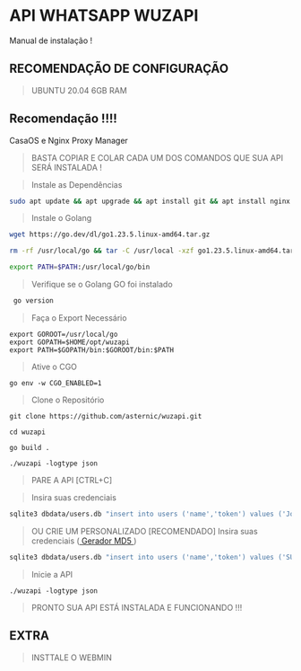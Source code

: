 # API WHATSAPP WUZAPI
Manual de instalação !

## RECOMENDAÇÃO DE CONFIGURAÇÃO
> UBUNTU 20.04
> 6GB RAM

## Recomendação !!!!
CasaOS e Nginx Proxy Manager

> BASTA COPIAR E COLAR CADA UM DOS COMANDOS QUE SUA API SERÁ INSTALADA !

> Instale as Dependências
```bash
sudo apt update && apt upgrade && apt install git && apt install nginx && sudo apt-get install curl && sudo apt-get install gcc && sudo apt-get install sqlite3
```

> Instale o Golang

```bash
wget https://go.dev/dl/go1.23.5.linux-amd64.tar.gz
```

```bash
rm -rf /usr/local/go && tar -C /usr/local -xzf go1.23.5.linux-amd64.tar.gz
```

```bash
export PATH=$PATH:/usr/local/go/bin
```
> Verifique se o Golang GO foi instalado

```bash
 go version
```

> Faça o Export Necessário 
```
export GOROOT=/usr/local/go
export GOPATH=$HOME/opt/wuzapi
export PATH=$GOPATH/bin:$GOROOT/bin:$PATH
```

> Ative o CGO
```
go env -w CGO_ENABLED=1
```

> Clone o Repositório
```
git clone https://github.com/asternic/wuzapi.git
```
```
cd wuzapi
```
```
go build .
```
```
./wuzapi -logtype json
```
> PARE A API [CTRL+C]

> Insira suas credenciais

```bash
sqlite3 dbdata/users.db "insert into users ('name','token') values ('John','1234ABCD')" 
```

> OU CRIE UM PERSONALIZADO [RECOMENDADO]
> Insira suas credenciais (<a href="https://www.md5hashgenerator.com" target="_blank"> Gerador MD5 </a>)
```bash
sqlite3 dbdata/users.db "insert into users ('name','token') values ('SUA EMPRESA','YOUR_TOKEN_USER_STRING')" 
```
> Inicie a API

```
./wuzapi -logtype json
```


> PRONTO SUA API ESTÁ INSTALADA E FUNCIONANDO !!!


## EXTRA
> INSTTALE O WEBMIN


